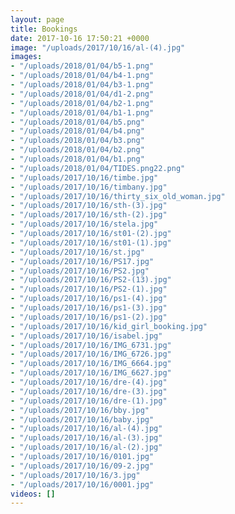 ```yaml
---
layout: page
title: Bookings
date: 2017-10-16 17:50:21 +0000
image: "/uploads/2017/10/16/al-(4).jpg"
images:
- "/uploads/2018/01/04/b5-1.png"
- "/uploads/2018/01/04/b4-1.png"
- "/uploads/2018/01/04/b3-1.png"
- "/uploads/2018/01/04/d1-2.png"
- "/uploads/2018/01/04/b2-1.png"
- "/uploads/2018/01/04/b1-1.png"
- "/uploads/2018/01/04/b5.png"
- "/uploads/2018/01/04/b4.png"
- "/uploads/2018/01/04/b3.png"
- "/uploads/2018/01/04/b2.png"
- "/uploads/2018/01/04/b1.png"
- "/uploads/2018/01/04/TIDES.png22.png"
- "/uploads/2017/10/16/timbe.jpg"
- "/uploads/2017/10/16/timbany.jpg"
- "/uploads/2017/10/16/thirty_six_old_woman.jpg"
- "/uploads/2017/10/16/sth-(3).jpg"
- "/uploads/2017/10/16/sth-(2).jpg"
- "/uploads/2017/10/16/stela.jpg"
- "/uploads/2017/10/16/st01-(2).jpg"
- "/uploads/2017/10/16/st01-(1).jpg"
- "/uploads/2017/10/16/st.jpg"
- "/uploads/2017/10/16/PS17.jpg"
- "/uploads/2017/10/16/PS2.jpg"
- "/uploads/2017/10/16/PS2-(13).jpg"
- "/uploads/2017/10/16/PS2-(1).jpg"
- "/uploads/2017/10/16/ps1-(4).jpg"
- "/uploads/2017/10/16/ps1-(3).jpg"
- "/uploads/2017/10/16/ps1-(2).jpg"
- "/uploads/2017/10/16/kid_girl_booking.jpg"
- "/uploads/2017/10/16/isabel.jpg"
- "/uploads/2017/10/16/IMG_6731.jpg"
- "/uploads/2017/10/16/IMG_6726.jpg"
- "/uploads/2017/10/16/IMG_6664.jpg"
- "/uploads/2017/10/16/IMG_6627.jpg"
- "/uploads/2017/10/16/dre-(4).jpg"
- "/uploads/2017/10/16/dre-(3).jpg"
- "/uploads/2017/10/16/dre-(1).jpg"
- "/uploads/2017/10/16/bby.jpg"
- "/uploads/2017/10/16/baby.jpg"
- "/uploads/2017/10/16/al-(4).jpg"
- "/uploads/2017/10/16/al-(3).jpg"
- "/uploads/2017/10/16/al-(2).jpg"
- "/uploads/2017/10/16/0101.jpg"
- "/uploads/2017/10/16/09-2.jpg"
- "/uploads/2017/10/16/3.jpg"
- "/uploads/2017/10/16/0001.jpg"
videos: []
---
```


